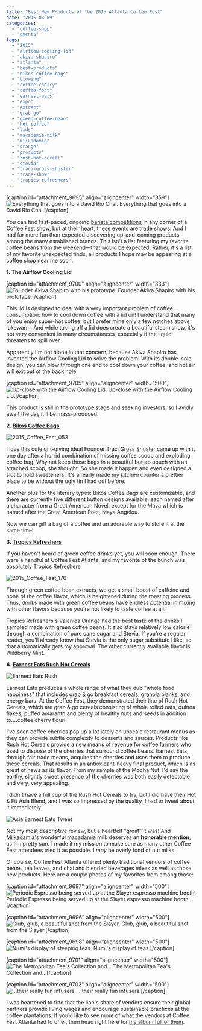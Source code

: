 ```yaml
---
title: "Best New Products at the 2015 Atlanta Coffee Fest"
date: "2015-03-09"
categories: 
  - "coffee-shop"
  - "events"
tags: 
  - "2015"
  - "airflow-cooling-lid"
  - "akiva-shapiro"
  - "atlanta"
  - "best-products"
  - "bikos-coffee-bags"
  - "blowing"
  - "coffee-cherry"
  - "coffee-fest"
  - "earnest-eats"
  - "expo"
  - "extract"
  - "grab-go"
  - "green-coffee-bean"
  - "hot-coffee"
  - "lids"
  - "macademia-milk"
  - "milkadamia"
  - "orange"
  - "products"
  - "rush-hot-cereal"
  - "stevia"
  - "traci-gross-shuster"
  - "trade-show"
  - "tropics-refreshers"
---
```


\[caption id="attachment\_9695" align="aligncenter" width="359"\]![Everything that goes into a David Rio Chai.](http://www.rebeccagomezfarrell.com/wp-content/uploads/2015/03/2015_Coffee_Fest_097-359x500.jpg) Everything that goes into a David Rio Chai.\[/caption\]

You can find fast-paced, ongoing [barista competitions](http://www.rebeccagomezfarrell.com/2015/02/coffee-fest-atlanta-2015-best-coffee-shop-competition/) in any corner of a Coffee Fest show, but at their heart, these events are trade shows. And I had far more fun than expected discovering up-and-coming products among the many established brands. This isn't a list featuring my favorite coffee beans from the weekend—that would be expected. Rather, it's a list of my favorite unexpected finds, all products I hope may be appearing at a coffee shop near me soon.

**1\. The Airflow Cooling Lid**

\[caption id="attachment\_9700" align="aligncenter" width="333"\]![Founder Akiva Shapiro with his prototype.](http://www.rebeccagomezfarrell.com/wp-content/uploads/2015/03/2015_Coffee_Fest_184-333x500.jpg) Founder Akiva Shapiro with his prototype.\[/caption\]

This lid is designed to deal with a very important problem of coffee consumption: how to cool down coffee with a lid on! I understand that many of you enjoy super-hot coffee, but I prefer mine only a few notches above lukewarm. And while taking off a lid does create a beautiful steam show, it's not very convenient in many circumstances, especially if the liquid threatens to spill over.

Apparently I'm not alone in that concern, because Akiva Shapiro has invented the Airflow Cooling Lid to solve the problem! With its double-hole design, you can blow through one end to cool down your coffee, and hot air will exit out of the back hole.

\[caption id="attachment\_9705" align="aligncenter" width="500"\]![Up-close with the Airflow Cooling Lid.](http://www.rebeccagomezfarrell.com/wp-content/uploads/2015/03/2015_Coffee_Fest_185-500x396.jpg) Up-close with the Airflow Cooling Lid.\[/caption\]

This product is still in the prototype stage and seeking investors, so I avidly await the day it'll be mass-produced.

**2. [Bikos Coffee Bags](http://www.bikoscoffeebags.com/)**

![2015_Coffee_Fest_053](http://www.rebeccagomezfarrell.com/wp-content/uploads/2015/03/2015_Coffee_Fest_053-373x500.jpg)

I love this cute gift-giving idea! Founder Traci Gross Shuster came up with it one day after a horrid combination of missing coffee scoop and exploding coffee bag. Why not keep those bags in a beautiful burlap pouch with an attached scoop, she thought. So she made it happen and even designed a slot to hold sweeteners. It's already made my kitchen counter a prettier place to be without the ugly tin I had out before.

Another plus for the literary types: Bikos Coffee Bags are customizable, and there are currently five different button designs available, each named after a character from a Great American Novel, except for the Maya which is named after the Great American Poet, Maya Angelou.

Now we can gift a bag of a coffee and an adorable way to store it at the same time!

**3. [Tropics Refreshers](http://www.tropics-refreshers.com/)**

If you haven't heard of green coffee drinks yet, you will soon enough. There were a handful at Coffee Fest Atlanta, and my favorite of the bunch was absolutely Tropics Refreshers.

![2015_Coffee_Fest_176](http://www.rebeccagomezfarrell.com/wp-content/uploads/2015/03/2015_Coffee_Fest_176-383x500.jpg)

Through green coffee bean extracts, we get a small boost of caffeine and none of the coffee flavor, which is heightened during the roasting process. Thus, drinks made with green coffee beans have endless potential in mixing with other flavors because you're not likely to taste coffee at all.

Tropics Refreshers's Valenica Orange had the best taste of the drinks I sampled made with green coffee beans. It also stays relatively low calorie through a combination of pure cane sugar and Stevia. If you're a regular reader, you'll already know that Stevia is the only sugar substitute I like, so that automatically gets my approval. The other currently available flavor is Wildberry Mint.

**4. [Earnest Eats Rush Hot Cereals](http://www.earnesteats.com/)**

![Earnest Eats Rush](http://www.rebeccagomezfarrell.com/wp-content/uploads/2015/03/Earnest-Eats-Rush-446x500.jpg)

Earnest Eats produces a whole range of what they dub "whole food happiness" that includes grab & go breakfast cereals, granola planks, and energy bars. At the Coffee Fest, they demonstrated their line of Rush Hot Cereals, which are grab & go cereals consisting of whole rolled oats, quinoa flakes, puffed amaranth and plenty of healthy nuts and seeds in addition to….coffee cherry flour!

I've seen coffee cherries pop up a lot lately on upscale restaurant menus as they can provide subtle complexity to desserts and sauces. Products like Rush Hot Cereals provide a new means of revenue for coffee farmers who used to dispose of the cherries that surround coffee beans. Earnest Eats, through fair trade means, acquires the cherries and uses them to produce these cereals. That results in an antioxidant-heavy final product, which is as great of news as its flavor. From my sample of the Mocha Nut, I'd say the earthy, slightly sweet presence of the cherries was both easily detectable and very, very appealing.

I didn't have a full cup of the Rush Hot Cereals to try, but I did have their Hot & Fit Asia Blend, and I was so impressed by the quality, I had to tweet about it immediately.

![Asia Earnest Eats Tweet](http://www.rebeccagomezfarrell.com/wp-content/uploads/2015/03/Asia-Earnest-Eats-Tweet-500x81.jpg)

Not my most descriptive review, but a heartfelt "great" it was! And [Milkadamia'](http://milkadamia.com)s wonderful macadamia milk deserves an **honorable mention**, as I'm pretty sure I made it my mission to make sure as many other Coffee Fest attendees tried it as possible. I _may_ be overly fond of nut milks.

Of course, Coffee Fest Atlanta offered plenty traditional vendors of coffee beans, tea leaves, and chai and blended beverages mixes as well as those new products. Here are a couple photos of my favorites from among those:

\[caption id="attachment\_9697" align="aligncenter" width="500"\]![Periodic Espresso being served up at the Slayer espresso machine booth.](http://www.rebeccagomezfarrell.com/wp-content/uploads/2015/03/2015_Coffee_Fest_103-500x366.jpg) Periodic Espresso being served up at the Slayer espresso machine booth.\[/caption\]

\[caption id="attachment\_9696" align="aligncenter" width="500"\]![Glub, glub, a beautiful shot from the Slayer.](http://www.rebeccagomezfarrell.com/wp-content/uploads/2015/03/2015_Coffee_Fest_102-500x421.jpg) Glub, glub, a beautiful shot from the Slayer.\[/caption\]

\[caption id="attachment\_9698" align="aligncenter" width="500"\]![Numi's display of steeping teas.](http://www.rebeccagomezfarrell.com/wp-content/uploads/2015/03/2015_Coffee_Fest_104-500x333.jpg) Numi's display of teas.\[/caption\]

\[caption id="attachment\_9701" align="aligncenter" width="500"\]![The Metropolitan Tea's Collection and…](http://www.rebeccagomezfarrell.com/wp-content/uploads/2015/03/2015_Coffee_Fest_191-500x333.jpg) The Metropolitan Tea's Collection and…\[/caption\]

\[caption id="attachment\_9702" align="aligncenter" width="500"\]![…their really fun infusers.](http://www.rebeccagomezfarrell.com/wp-content/uploads/2015/03/2015_Coffee_Fest_195-500x333.jpg) …their really fun infusers.\[/caption\]

I was heartened to find that the lion's share of vendors ensure their global partners provide living wages and encourage sustainable practices at the coffee plantations. If you'd like to see more of what the vendors at Coffee Fest Atlanta had to offer, then head right here for [my album full of them](https://www.facebook.com/media/set/?set=a.10152734043559607.1073741940.567409606&type=1&l=4073da8442).
